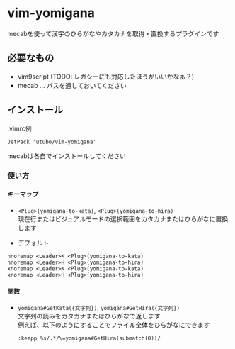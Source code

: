 # vim-yomigana
mecabを使って漢字のひらがなやカタカナを取得・置換するプラグインです

## 必要なもの
- vim9script (TODO: レガシーにも対応したほうがいいかなぁ？)
- mecab … パスを通しておいてください

## インストール
.vimrc例
```vimscript
JetPack 'utubo/vim-yomigana'
```

mecabは各自でインストールしてください

### 使い方

#### キーマップ
- `<Plug>(yomigana-to-kata)`, `<Plug>(yomigana-to-hira)`  
  現在行またはビジュアルモードの選択範囲をカタカナまたはひらがなに置換します

- デフォルト
```vimscript
nnoremap <Leader>K <Plug>(yomigana-to-kata)
nnoremap <Leader>H <Plug>(yomigana-to-hira)
xnoremap <Leader>K <Plug>(yomigana-to-kata)
xnoremap <Leader>H <Plug>(yomigana-to-hira)
```

#### 関数

- `yomigana#GetKata({文字列})`, `yomigana#GetHira({文字列})`  
  文字列の読みをカタカナまたはひらがなで返します  
  例えば、以下のようにすることでファイル全体をひらがなにできます  
  ```vimscript
  :keepp %s/.*/\=yomigana#GetHira(submatch(0))/
  ```

